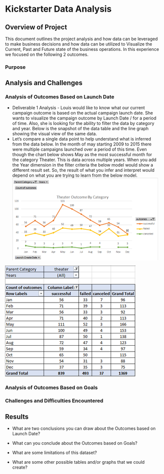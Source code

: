 # Kickstarter Data Analysis
## Overview of Project
This document outlines the project analysis and how data can be leveraged to make business decisions and how data can be utilized to Visualize the Current, Past and Future state of the business operations. In this experience we focused on the following 2 outcomes.

### Purpose

## Analysis and Challenges
### Analysis of Outcomes Based on Launch Date
* Deliverable 1 Analysis - Louis would like to know what our current campaign outcome is based on the actual campaign launch date. She wants to visualize the campaign outcome by Launch Date / for a period of time. Also, she is looking for the ability to filter the data by category and year. Below is the snapshot of the data table and the line graph showing the visual view of the same data. 
* Let’s compare a single data point to help understand what is inferred from the data below. In the month of may starting 2009 to 2015 there were multiple campaigns launched over a period of this time. Even though the chart below shows May as the most successful month for the category Theater. This is data across multiple years. When you add the Year dimension in the filter criteria the below model would show a different result set. So, the result of what you infer and interpret would depend on what you are trying to learn from the below model. 
![OutcomesBasedOnLaunchDateANDCategory](/Resources/Theater_Outcome_Vs_Launch.png)

![GraphVsDataviewAnalysis](/Resources/LaunchDate_Analysis.png)



### Analysis of Outcomes Based on Goals

### Challenges and Difficulties Encountered

## Results

- What are two conclusions you can draw about the Outcomes based on Launch Date?

- What can you conclude about the Outcomes based on Goals?

- What are some limitations of this dataset?

- What are some other possible tables and/or graphs that we could create?
